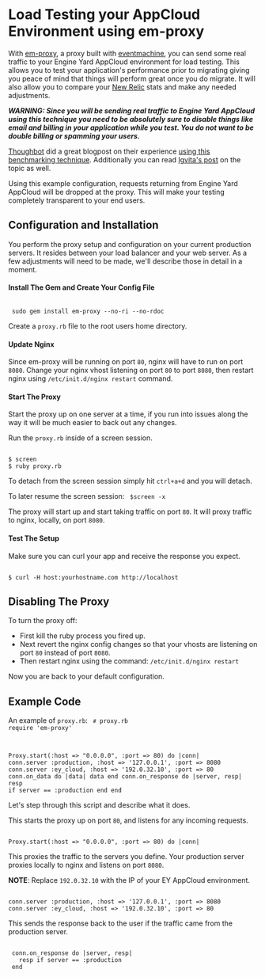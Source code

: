 # Load Testing your AppCloud Environment using em-proxy

With [em-proxy](http://github.com/igrigorik/em-proxy), a proxy built with [eventmachine](http://rubyeventmachine.com/), you can send some real traffic to your Engine Yard AppCloud environment for load testing.  This allows you to test your application's performance prior to migrating giving you peace of mind that things will perform great once you do migrate. It will also allow you to compare your [New Relic](http://rpm.newrelic.com) stats and make any needed adjustments. 

***WARNING: Since you will be sending real traffic to Engine Yard AppCloud using this technique you need to be absolutely sure to disable things like email and billing in your application while you test.  You do not want to be double billing or spamming your users.***

[Thoughbot](http://thoughtbot.com) did a great blogpost on their experience [using this benchmarking technique](http://robots.thoughtbot.com/post/486653439/hopping-in-the-cloud).  Additionally you can read [Igvita's post](http://www.igvita.com/2009/04/20/ruby-proxies-for-scale-and-monitoring) on the topic as well.

Using this example configuration, requests returning from Engine Yard AppCloud will be dropped at the proxy. This will make your testing completely transparent to your end users. 

## Configuration and Installation

You perform the proxy setup and configuration on your current production servers.  It resides between your load balancer and your web server.  As a few adjustments will need to be made, we'll describe those in detail in a moment.

#### Install The Gem and Create Your Config File

<code>
 sudo gem install em-proxy --no-ri --no-rdoc
</code>

Create a `proxy.rb` file to the root users home directory.


#### Update Nginx

Since em-proxy will be running on port `80`, nginx will have to run on port `8080`.  Change your nginx vhost listening on port `80` to port `8080`, then restart nginx using `/etc/init.d/nginx restart` command.

#### Start The Proxy

Start the proxy up on one server at a time, if you run into issues along the way it will be much easier to back out any changes.

Run the `proxy.rb` inside of a screen session.

<code>
$ screen
$ ruby proxy.rb
</code>

To detach from the screen session simply hit `ctrl+a+d` and you will detach.

To later resume the screen session:
<code>
$screen -x
</code>

The proxy will start up and start taking traffic on port `80`. It will proxy traffic to nginx, locally, on port `8080`. 

#### Test The Setup

Make sure you can curl your app and receive the response you expect.

<code>
$ curl -H host:yourhostname.com http://localhost
</code>


## Disabling The Proxy

To turn the proxy off:

  - First kill the ruby process you fired up. 
  - Next revert the nginx config changes so that your vhosts are listening on port `80` instead of port `8080`.
  - Then restart nginx using the command: `/etc/init.d/nginx restart`

Now you are back to your default configuration. 

## Example Code

An example of `proxy.rb`:
<code>
`#` proxy.rb
require 'em-proxy'

Proxy.start(:host => "0.0.0.0", :port => 80) do |conn|
  conn.server :production, :host => '127.0.0.1', :port => 8080
  conn.server :ey_cloud, :host => '192.0.32.10', :port => 80
  conn.on_data do |data|
    data
  end
  conn.on_response do |server, resp|
    resp if server == :production
  end
end
</code>

Let's step through this script and describe what it does.

This starts the proxy up on port `80`, and listens for any incoming requests.

<code>
Proxy.start(:host => "0.0.0.0", :port => 80) do |conn|
</code>

This proxies the traffic to the servers you define. Your production server proxies locally to nginx and listens on port `8080`. 

**NOTE**: Replace `192.0.32.10` with the IP of your EY AppCloud environment.

<code>
conn.server :production, :host => '127.0.0.1', :port => 8080
conn.server :ey_cloud, :host => '192.0.32.10', :port => 80
</code>

This sends the response back to the user if the traffic came from the production server.

<code>
 conn.on_response do |server, resp|
   resp if server == :production
 end
</code>